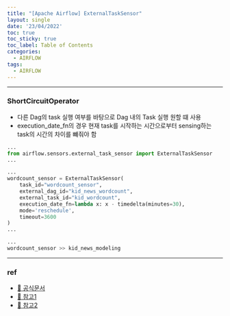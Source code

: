 ```yaml
---
title: "[Apache Airflow] ExternalTaskSensor"
layout: single
date: '23/04/2022'
toc: true
toc_sticky: true
toc_label: Table of Contents
categories:
  - AIRFLOW
tags:
  - AIRFLOW
---
```


---
### ShortCircuitOperator
* 다른 Dag의 task 실행 여부를 바탕으로 Dag 내의 Task 실행 원할 떄 사용
* execution_date_fn의 경우 현재 task를 시작하는 시간으로부터 sensing하는 task의 시간의 차이를 뺴줘야 함

```python
...
from airflow.sensors.external_task_sensor import ExternalTaskSensor
...

...
wordcount_sensor = ExternalTaskSensor(
    task_id="wordcount_sensor",
    external_dag_id="kid_news_wordcount",
    external_task_id="kid_wordcount",
    execution_date_fn=lambda x: x - timedelta(minutes=30),
    mode='reschedule',
    timeout=3600
)
...

...
wordcount_sensor >> kid_news_modeling
```

---

### ref 
* [🔗 공식문서](https://airflow.apache.org/docs/apache-airflow/1.10.3/_api/airflow/sensors/external_task_sensor/index.html)
* [🔗 참고1](https://tommybebe.github.io/2020/11/30/airflow-external-task-sensor/)
* [🔗 참고2](https://uiandwe.tistory.com/1302)

